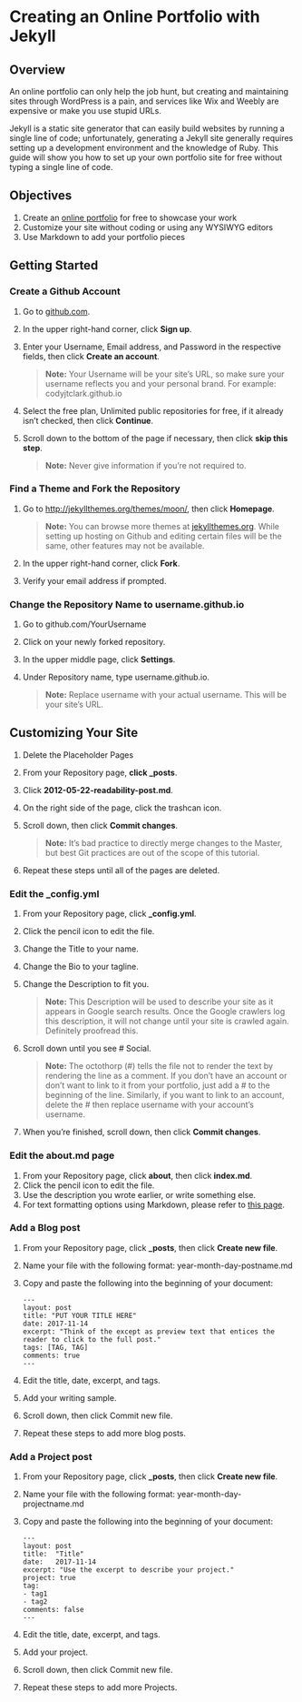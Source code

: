 # Creating an Online Portfolio with Jekyll

## Overview

An online portfolio can only help the job hunt, but creating and maintaining sites through WordPress is a pain, and services like Wix and Weebly are expensive or make you use stupid URLs. 

Jekyll is a static site generator that can easily build websites by running a single line of code; unfortunately, generating a Jekyll site generally requires setting up a development environment and the knowledge of Ruby. This guide will show you how to set up your own portfolio site for free without typing a single line of code.

## Objectives

1. Create an [online portfolio](http://borzecki.github.io/) for free to showcase your work 
1. Customize your site without coding or using any WYSIWYG editors
1. Use Markdown to add your portfolio pieces

## Getting Started

### **Create a Github Account**

1. Go to [github.com](https://github.com/).
1. In the upper right-hand corner, click **Sign up**.
1. Enter your Username, Email address, and Password in the respective fields, then click **Create an account**.

   > **Note:** Your Username will be your site’s URL, so make sure your username reflects you and your personal brand. For example: codyjtclark.github.io  

1. Select the free plan, Unlimited public repositories for free, if it already isn’t checked, then click **Continue**.
1. Scroll down to the bottom of the page if necessary, then click **skip this step**.

   > **Note:** Never give information if you’re not required to. 

### **Find a Theme and Fork the Repository**

1. Go to http://jekyllthemes.org/themes/moon/, then click **Homepage**.
	
   > **Note:** You can browse more themes at [jekyllthemes.org](jekyllthemes.org). While setting up hosting on Github and editing certain files will be the same, other features may not be available. 

1. In the upper right-hand corner, click **Fork**.
1. Verify your email address if prompted. 

### **Change the Repository Name to username.github.io**

1. Go to github.com/YourUsername
1. Click on your newly forked repository.
1. In the upper middle page, click **Settings**.
1. Under Repository name, type username.github.io.

   > **Note:** Replace username with your actual username. This will be your site’s URL.

## **Customizing Your Site**

1. Delete the Placeholder Pages
1. From your Repository page, **click _posts**.
1. Click **2012-05-22-readability-post.md**.
1. On the right side of the page, click the trashcan icon.
1. Scroll down, then click **Commit changes**.

   > **Note:** It’s bad practice to directly merge changes to the Master, but best Git practices are out of the scope of this tutorial. 

1. Repeat these steps until all of the pages are deleted.

### **Edit the _config.yml**

1. From your Repository page, click **_config.yml**.
1. Click the pencil icon to edit the file.
1. Change the Title to your name.
1. Change the Bio to your tagline. 
1. Change the Description to fit you.

   > **Note:** This Description will be used to describe your site as it appears in Google search results. Once the Google crawlers log this description, it will not change until your site is crawled again. Definitely proofread this. 

1. Scroll down until you see # Social. 

   > **Note:** The octothorp (#) tells the file not to render the text by rendering the line as a comment. If you don’t have an account or don’t want to link to it from your portfolio, just add a # to the beginning of the line. Similarly, if you want to link to an account, delete the # then replace username with your account’s username.   

1. When you’re finished, scroll down, then click **Commit changes**.

### **Edit the about.md page**

1. From your Repository page, click **about**, then click **index.md**.
1. Click the pencil icon to edit the file. 
1. Use the description you wrote earlier, or write something else. 
1. For text formatting options using Markdown, please refer to [this page](https://guides.github.com/pdfs/markdown-cheatsheet-online.pdf).

### **Add a Blog post**
1. From your Repository page, click **_posts**, then click **Create new file**.
1. Name your file with the following format: year-month-day-postname.md
1. Copy and paste the following into the beginning of your document:

   ```
   ---
   layout: post
   title: "PUT YOUR TITLE HERE"
   date: 2017-11-14
   excerpt: "Think of the except as preview text that entices the reader to click to the full post."
   tags: [TAG, TAG]
   comments: true
   ---
   ```

1. Edit the title, date, excerpt, and tags. 
1. Add your writing sample.
1. Scroll down, then click Commit new file.
1. Repeat these steps to add more blog posts.	

### **Add a Project post**
1. From your Repository page, click **_posts**, then click **Create new file**.
1. Name your file with the following format: year-month-day-projectname.md
1. Copy and paste the following into the beginning of your document:

   ```
   ---
   layout: post
   title:  "Title"
   date:   2017-11-14
   excerpt: "Use the excerpt to describe your project."
   project: true
   tag:
   - tag1 
   - tag2
   comments: false
   ---
   ```

1. Edit the title, date, excerpt, and tags. 
1. Add your project.
1. Scroll down, then click Commit new file.
1. Repeat these steps to add more Projects.	
